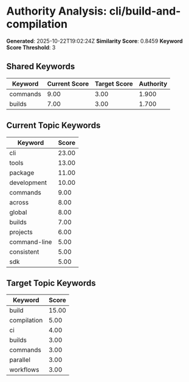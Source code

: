 # Authority Analysis: cli/build-and-compilation

**Generated**: 2025-10-22T19:02:24Z
**Similarity Score**: 0.8459
**Keyword Score Threshold**: 3

## Shared Keywords

| Keyword | Current Score | Target Score | Authority |
|---------|---------------|--------------|-----------|
| commands | 9.00 | 3.00 | 1.900 |
| builds | 7.00 | 3.00 | 1.700 |

## Current Topic Keywords

| Keyword | Score |
|---------|-------|
| cli | 23.00 |
| tools | 13.00 |
| package | 11.00 |
| development | 10.00 |
| commands | 9.00 |
| across | 8.00 |
| global | 8.00 |
| builds | 7.00 |
| projects | 6.00 |
| command-line | 5.00 |
| consistent | 5.00 |
| sdk | 5.00 |

## Target Topic Keywords

| Keyword | Score |
|---------|-------|
| build | 15.00 |
| compilation | 5.00 |
| ci | 4.00 |
| builds | 3.00 |
| commands | 3.00 |
| parallel | 3.00 |
| workflows | 3.00 |

